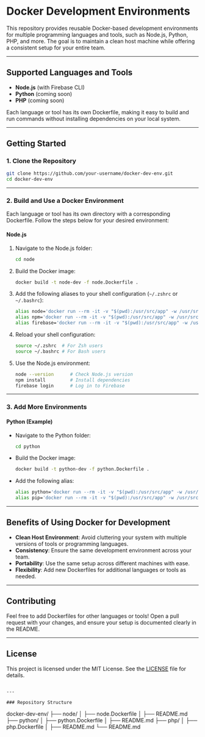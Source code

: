 # Docker Development Environments

This repository provides reusable Docker-based development environments for multiple programming languages and tools, such as Node.js, Python, PHP, and more. The goal is to maintain a clean host machine while offering a consistent setup for your entire team.

---

## Supported Languages and Tools

- **Node.js** (with Firebase CLI)
- **Python** (coming soon)
- **PHP** (coming soon)

Each language or tool has its own Dockerfile, making it easy to build and run commands without installing dependencies on your local system.

---

## Getting Started

### 1. Clone the Repository

```bash
git clone https://github.com/your-username/docker-dev-env.git
cd docker-dev-env
```

---

### 2. Build and Use a Docker Environment

Each language or tool has its own directory with a corresponding Dockerfile. Follow the steps below for your desired environment:

#### Node.js
1. Navigate to the Node.js folder:
   ```bash
   cd node
   ```

2. Build the Docker image:
   ```bash
   docker build -t node-dev -f node.Dockerfile .
   ```

3. Add the following aliases to your shell configuration (`~/.zshrc` or `~/.bashrc`):
   ```bash
   alias node='docker run --rm -it -v "$(pwd):/usr/src/app" -w /usr/src/app node-dev node'
   alias npm='docker run --rm -it -v "$(pwd):/usr/src/app" -w /usr/src/app node-dev npm'
   alias firebase='docker run --rm -it -v "$(pwd):/usr/src/app" -w /usr/src/app node-dev firebase'
   ```

4. Reload your shell configuration:
   ```bash
   source ~/.zshrc  # For Zsh users
   source ~/.bashrc # For Bash users
   ```

5. Use the Node.js environment:
   ```bash
   node --version      # Check Node.js version
   npm install         # Install dependencies
   firebase login      # Log in to Firebase
   ```

---

### 3. Add More Environments

#### Python (Example)
- Navigate to the Python folder:
  ```bash
  cd python
  ```

- Build the Docker image:
  ```bash
  docker build -t python-dev -f python.Dockerfile .
  ```

- Add the following alias:
  ```bash
  alias python='docker run --rm -it -v "$(pwd):/usr/src/app" -w /usr/src/app python-dev python'
  alias pip='docker run --rm -it -v "$(pwd):/usr/src/app" -w /usr/src/app python-dev pip'
  ```

---

## Benefits of Using Docker for Development

- **Clean Host Environment**: Avoid cluttering your system with multiple versions of tools or programming languages.
- **Consistency**: Ensure the same development environment across your team.
- **Portability**: Use the same setup across different machines with ease.
- **Flexibility**: Add new Dockerfiles for additional languages or tools as needed.

---

## Contributing

Feel free to add Dockerfiles for other languages or tools! Open a pull request with your changes, and ensure your setup is documented clearly in the README.

---

## License

This project is licensed under the MIT License. See the [LICENSE](LICENSE) file for details.
```

---

### Repository Structure

```
docker-dev-env/
├── node/
│   ├── node.Dockerfile
│   ├── README.md
├── python/
│   ├── python.Dockerfile
│   ├── README.md
├── php/
│   ├── php.Dockerfile
│   ├── README.md
└── README.md

